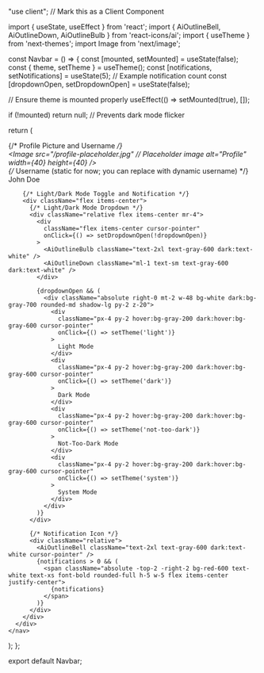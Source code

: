 "use client"; // Mark this as a Client Component

import { useState, useEffect } from 'react';
import { AiOutlineBell, AiOutlineDown, AiOutlineBulb } from 'react-icons/ai';
import { useTheme } from 'next-themes';
import Image from 'next/image';

const Navbar = () => {
  const [mounted, setMounted] = useState(false);
  const { theme, setTheme } = useTheme();
  const [notifications, setNotifications] = useState(5); // Example notification count
  const [dropdownOpen, setDropdownOpen] = useState(false);

  // Ensure theme is mounted properly
  useEffect(() => setMounted(true), []);

  if (!mounted) return null; // Prevents dark mode flicker

  return (
    <nav className="bg-gray-100 dark:bg-gray-800 p-4 shadow-md">
      <div className="container mx-auto flex justify-between items-center">
        {/* Profile Picture and Username */}
        <div className="flex items-center">
          <div className="w-10 h-10 rounded-full overflow-hidden bg-gray-300 mr-3">
            <Image
              src="/profile-placeholder.jpg" // Placeholder image
              alt="Profile"
              width={40}
              height={40}
            />
          </div>
          {/* Username (static for now; you can replace with dynamic username) */}
          <span className="text-lg font-medium text-gray-900 dark:text-white">John Doe</span>
        </div>

        {/* Light/Dark Mode Toggle and Notification */}
        <div className="flex items-center">
          {/* Light/Dark Mode Dropdown */}
          <div className="relative flex items-center mr-4">
            <div
              className="flex items-center cursor-pointer"
              onClick={() => setDropdownOpen(!dropdownOpen)}
            >
              <AiOutlineBulb className="text-2xl text-gray-600 dark:text-white" />
              <AiOutlineDown className="ml-1 text-sm text-gray-600 dark:text-white" />
            </div>

            {dropdownOpen && (
              <div className="absolute right-0 mt-2 w-48 bg-white dark:bg-gray-700 rounded-md shadow-lg py-2 z-20">
                <div
                  className="px-4 py-2 hover:bg-gray-200 dark:hover:bg-gray-600 cursor-pointer"
                  onClick={() => setTheme('light')}
                >
                  Light Mode
                </div>
                <div
                  className="px-4 py-2 hover:bg-gray-200 dark:hover:bg-gray-600 cursor-pointer"
                  onClick={() => setTheme('dark')}
                >
                  Dark Mode
                </div>
                <div
                  className="px-4 py-2 hover:bg-gray-200 dark:hover:bg-gray-600 cursor-pointer"
                  onClick={() => setTheme('not-too-dark')}
                >
                  Not-Too-Dark Mode
                </div>
                <div
                  className="px-4 py-2 hover:bg-gray-200 dark:hover:bg-gray-600 cursor-pointer"
                  onClick={() => setTheme('system')}
                >
                  System Mode
                </div>
              </div>
            )}
          </div>

          {/* Notification Icon */}
          <div className="relative">
            <AiOutlineBell className="text-2xl text-gray-600 dark:text-white cursor-pointer" />
            {notifications > 0 && (
              <span className="absolute -top-2 -right-2 bg-red-600 text-white text-xs font-bold rounded-full h-5 w-5 flex items-center justify-center">
                {notifications}
              </span>
            )}
          </div>
        </div>
      </div>
    </nav>
  );
};

export default Navbar;
